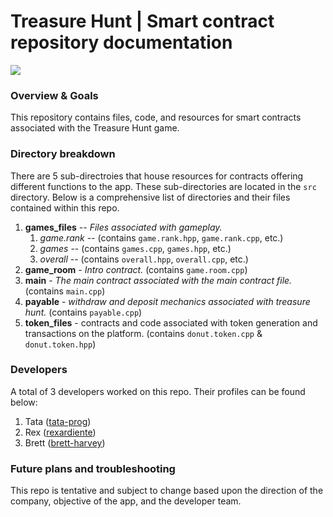 # Treasure Hunt | Smart contract repository documentation

![](https://i.imgur.com/q5O2tTg.jpg)

### Overview & Goals
This repository contains files, code, and resources for smart contracts associated with the Treasure Hunt game. 

### Directory breakdown
There are 5 sub-directroies that house resources for contracts offering different functions to the app. These sub-directories are located in the `src` directory. Below is a comprehensive list of directories and their files contained within this repo.

1. **games_files** -- _Files associated with gameplay._
    1. _game.rank_ -- (contains `game.rank.hpp`, `game.rank.cpp`, etc.) 
    2. _games_ -- (contains `games.cpp`, `games.hpp`, etc.)
    3. _overall_ -- (contains `overall.hpp`, `overall.cpp`, etc.)
2. **game_room** - _Intro contract._ (contains `game.room.cpp`)
3. **main** - _The main contract associated with the main contract file._ (contains `main.cpp`)
4. **payable** - _withdraw and deposit mechanics associated with  treasure hunt._ (contains `payable.cpp`)
5. **token_files** - contracts and code associated with token generation and transactions on the platform. (contains `donut.token.cpp` & `donut.token.hpp`)

### Developers
A total of 3 developers worked on this repo. Their profiles can be found below:
1. Tata ([tata-prog](https://github.com/tata-prog))
2. Rex ([rexardiente](https://github.com/rexardiente))
3. Brett ([brett-harvey](https://github.com/brett-harvey))

### Future plans and troubleshooting
This repo is tentative and subject to change based upon the direction of the company, objective of the app, and the developer team.